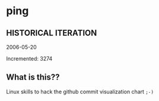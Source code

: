 # ping

## HISTORICAL ITERATION
2006-05-20

Incremented: 3274

## What is this?? 
Linux skills to hack the github commit visualization chart `;-)`
